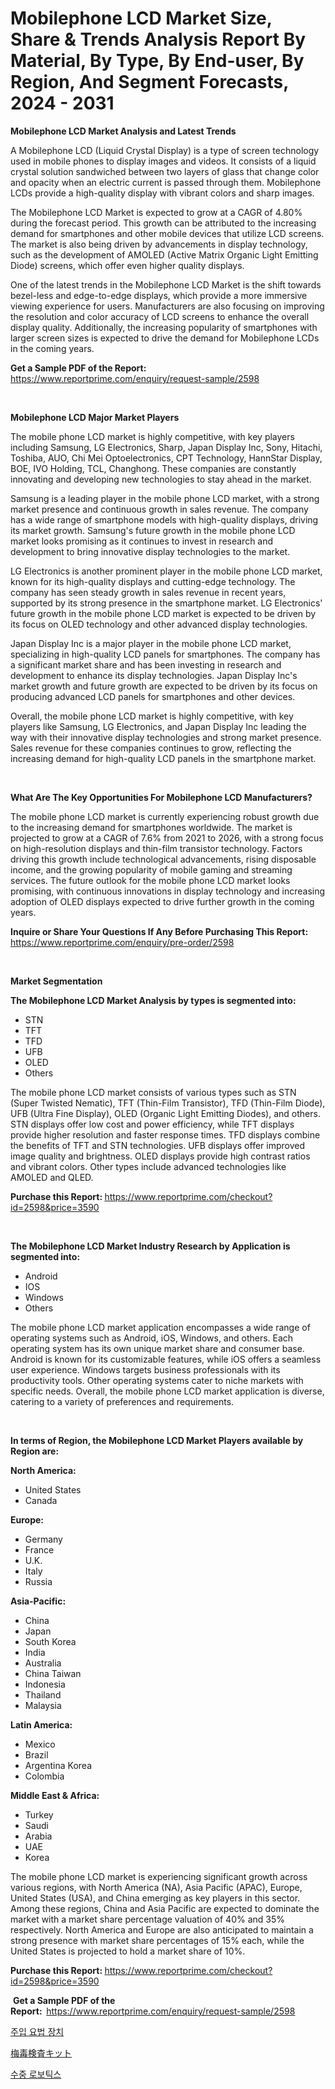 <p><h1>Mobilephone LCD Market Size, Share & Trends Analysis Report By Material, By Type, By End-user, By Region, And Segment Forecasts, 2024 - 2031</h1></p><p><strong>Mobilephone LCD Market Analysis and Latest Trends</strong></p>
<p><p>A Mobilephone LCD (Liquid Crystal Display) is a type of screen technology used in mobile phones to display images and videos. It consists of a liquid crystal solution sandwiched between two layers of glass that change color and opacity when an electric current is passed through them. Mobilephone LCDs provide a high-quality display with vibrant colors and sharp images.</p><p>The Mobilephone LCD Market is expected to grow at a CAGR of 4.80% during the forecast period. This growth can be attributed to the increasing demand for smartphones and other mobile devices that utilize LCD screens. The market is also being driven by advancements in display technology, such as the development of AMOLED (Active Matrix Organic Light Emitting Diode) screens, which offer even higher quality displays.</p><p>One of the latest trends in the Mobilephone LCD Market is the shift towards bezel-less and edge-to-edge displays, which provide a more immersive viewing experience for users. Manufacturers are also focusing on improving the resolution and color accuracy of LCD screens to enhance the overall display quality. Additionally, the increasing popularity of smartphones with larger screen sizes is expected to drive the demand for Mobilephone LCDs in the coming years.</p></p>
<p><strong>Get a Sample PDF of the Report:&nbsp;</strong> <a href="https://www.reportprime.com/enquiry/request-sample/2598">https://www.reportprime.com/enquiry/request-sample/2598</a></p>
<p>&nbsp;</p>
<p><strong>Mobilephone LCD Major Market Players</strong></p>
<p><p>The mobile phone LCD market is highly competitive, with key players including Samsung, LG Electronics, Sharp, Japan Display Inc, Sony, Hitachi, Toshiba, AUO, Chi Mei Optoelectronics, CPT Technology, HannStar Display, BOE, IVO Holding, TCL, Changhong. These companies are constantly innovating and developing new technologies to stay ahead in the market.</p><p>Samsung is a leading player in the mobile phone LCD market, with a strong market presence and continuous growth in sales revenue. The company has a wide range of smartphone models with high-quality displays, driving its market growth. Samsung's future growth in the mobile phone LCD market looks promising as it continues to invest in research and development to bring innovative display technologies to the market.</p><p>LG Electronics is another prominent player in the mobile phone LCD market, known for its high-quality displays and cutting-edge technology. The company has seen steady growth in sales revenue in recent years, supported by its strong presence in the smartphone market. LG Electronics' future growth in the mobile phone LCD market is expected to be driven by its focus on OLED technology and other advanced display technologies.</p><p>Japan Display Inc is a major player in the mobile phone LCD market, specializing in high-quality LCD panels for smartphones. The company has a significant market share and has been investing in research and development to enhance its display technologies. Japan Display Inc's market growth and future growth are expected to be driven by its focus on producing advanced LCD panels for smartphones and other devices.</p><p>Overall, the mobile phone LCD market is highly competitive, with key players like Samsung, LG Electronics, and Japan Display Inc leading the way with their innovative display technologies and strong market presence. Sales revenue for these companies continues to grow, reflecting the increasing demand for high-quality LCD panels in the smartphone market.</p></p>
<p>&nbsp;</p>
<p><strong>What Are The Key Opportunities For Mobilephone LCD Manufacturers?</strong></p>
<p><p>The mobile phone LCD market is currently experiencing robust growth due to the increasing demand for smartphones worldwide. The market is projected to grow at a CAGR of 7.6% from 2021 to 2026, with a strong focus on high-resolution displays and thin-film transistor technology. Factors driving this growth include technological advancements, rising disposable income, and the growing popularity of mobile gaming and streaming services. The future outlook for the mobile phone LCD market looks promising, with continuous innovations in display technology and increasing adoption of OLED displays expected to drive further growth in the coming years.</p></p>
<p><strong>Inquire or Share Your Questions If Any Before Purchasing This Report:</strong> <a href="https://www.reportprime.com/enquiry/pre-order/2598">https://www.reportprime.com/enquiry/pre-order/2598</a></p>
<p>&nbsp;</p>
<p><strong>Market Segmentation</strong></p>
<p><strong>The Mobilephone LCD Market Analysis by types is segmented into:</strong></p>
<p><ul><li>STN</li><li>TFT</li><li>TFD</li><li>UFB</li><li>OLED</li><li>Others</li></ul></p>
<p><p>The mobile phone LCD market consists of various types such as STN (Super Twisted Nematic), TFT (Thin-Film Transistor), TFD (Thin-Film Diode), UFB (Ultra Fine Display), OLED (Organic Light Emitting Diodes), and others. STN displays offer low cost and power efficiency, while TFT displays provide higher resolution and faster response times. TFD displays combine the benefits of TFT and STN technologies. UFB displays offer improved image quality and brightness. OLED displays provide high contrast ratios and vibrant colors. Other types include advanced technologies like AMOLED and QLED.</p></p>
<p><strong>Purchase this Report:&nbsp;</strong><a href="https://www.reportprime.com/checkout?id=2598&price=3590">https://www.reportprime.com/checkout?id=2598&price=3590</a></p>
<p>&nbsp;</p>
<p><strong>The Mobilephone LCD Market Industry Research by Application is segmented into:</strong></p>
<p><ul><li>Android</li><li>IOS</li><li>Windows</li><li>Others</li></ul></p>
<p><p>The mobile phone LCD market application encompasses a wide range of operating systems such as Android, iOS, Windows, and others. Each operating system has its own unique market share and consumer base. Android is known for its customizable features, while iOS offers a seamless user experience. Windows targets business professionals with its productivity tools. Other operating systems cater to niche markets with specific needs. Overall, the mobile phone LCD market application is diverse, catering to a variety of preferences and requirements.</p></p>
<p>&nbsp;</p>
<p><strong>In terms of Region, the Mobilephone LCD Market Players available by Region are:</strong></p>
<p>
    <p> <strong> North America: </strong>
        <ul>
            <li>United States</li>
            <li>Canada</li>
        </ul>
        </p> 
    <p> <strong> Europe: </strong>
        <ul>
            <li>Germany</li>
            <li>France</li>
            <li>U.K.</li>
            <li>Italy</li>
            <li>Russia</li>
        </ul>
        </p> 
    <p> <strong> Asia-Pacific: </strong>
        <ul>
            <li>China</li>
            <li>Japan</li>
            <li>South Korea</li>
            <li>India</li>
            <li>Australia</li>
            <li>China Taiwan</li>
            <li>Indonesia</li>
            <li>Thailand</li>
            <li>Malaysia</li>
        </ul>
        </p> 
    <p> <strong> Latin America: </strong>
        <ul>
            <li>Mexico</li>
            <li>Brazil</li>
            <li>Argentina Korea</li>
            <li>Colombia</li>
        </ul>
        </p> 
    <p> <strong> Middle East & Africa: </strong>
        <ul>
            <li>Turkey</li>
            <li>Saudi</li>
            <li>Arabia</li>
            <li>UAE</li>
            <li>Korea</li>
        </ul>
    </p>
    </p>
<p><p>The mobile phone LCD market is experiencing significant growth across various regions, with North America (NA), Asia Pacific (APAC), Europe, United States (USA), and China emerging as key players in this sector. Among these regions, China and Asia Pacific are expected to dominate the market with a market share percentage valuation of 40% and 35% respectively. North America and Europe are also anticipated to maintain a strong presence with market share percentages of 15% each, while the United States is projected to hold a market share of 10%.</p></p>
<p><strong>Purchase this Report: </strong><a href="https://www.reportprime.com/checkout?id=2598&price=3590">https://www.reportprime.com/checkout?id=2598&price=3590</a></p>
<p>&nbsp;<strong>Get a Sample PDF of the Report:&nbsp;&nbsp;</strong><a href="https://www.reportprime.com/enquiry/request-sample/2598">https://www.reportprime.com/enquiry/request-sample/2598</a></p>
<p><strong></strong></p>
<p><p><a href="https://github.com/sammyUltyylrich9067856/Market-Research-Report-List-1/blob/main/756094311042.md">주입 요법 장치</a></p><p><a href="https://github.com/ReyesKohler20231/Market-Research-Report-List-1/blob/main/667743111866.md">梅毒検査キット</a></p><p><a href="https://github.com/Elenrrera7685/Market-Research-Report-List-1/blob/main/413516311041.md">수중 로보틱스</a></p></p>